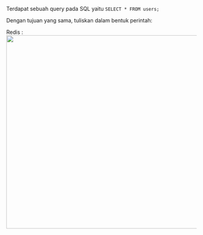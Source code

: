 Terdapat sebuah query pada SQL yaitu `SELECT * FROM users;`

Dengan tujuan yang sama, tuliskan dalam bentuk perintah:

Redis :
<img src="https://i.ibb.co/drhr2Gy/2-1.png" width="512px"/>